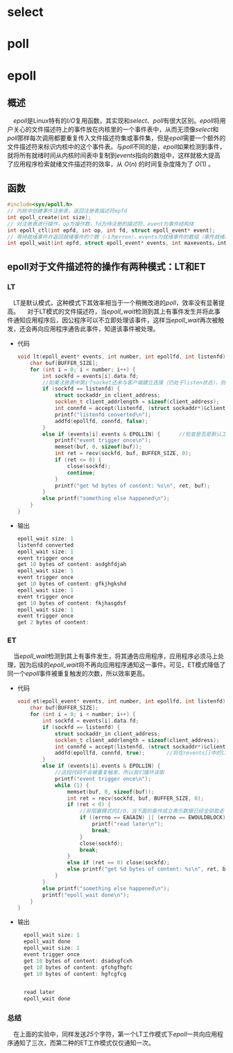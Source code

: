 # select

# poll

# epoll
## 概述
&emsp;*epoll*是Linux特有的*I/O*复用函数，其实现和*select*、*poll*有很大区别。*epoll*将用户关心的文件描述符上的事件放在内核里的一个事件表中，从而无须像*select*和*poll*那样每次调用都要重复传入文件描述符集或事件集，但是*epoll*需要一个额外的文件描述符来标识内核中的这个事件表。与*poll*不同的是，*epoll*如果检测到事件，就将所有就绪时间从内核时间表中复制到*events*指向的数组中，这样就极大提高了应用程序检索就绪文件描述符的效率，从 $O(n)$ 的时间复杂度降为了 $O(1)$ 。

## 函数
```cpp
#include<sys/epoll.h>
// 内核中创建事件注册表，返回注册表描述符epfd
int epoll_create(int size); 
// 对注册表进行操作，op为操作数，fd为待注册的描述符，event为事件结构体    
int epoll_ctl(int epfd, int op, int fd, struct epoll_event* event);
// 等待就绪事件并返回就绪事件的个数（-1为erron），events为就绪事件的数组（事件就绪后放入这里）     
int epoll_wait(int epfd, struct epoll_event* events, int maxevents，int timeout);       
```
## epoll对于文件描述符的操作有两种模式：LT和ET
### LT
&emsp;LT是默认模式，这种模式下其效率相当于一个稍微改进的*poll*，效率没有显著提高。
&emsp;对于LT模式的文件描述符，当*epoll_wait*检测到其上有事件发生并将此事件通知应用程序后，因公程序可以不立即处理该事件，这样当*epoll_wait*再次被触发，还会再向应用程序通告此事件，知道该事件被处理。
* 代码
    ```cpp
    void lt(epoll_event* events, int number, int epollfd, int listenfd) {
        char buf[BUFFER_SIZE];
        for (int i = 0; i < number; i++) {
            int sockfd = events[i].data.fd;
            //如果注册表中第i个socket还未与客户端建立连接（仍处于listen状态），则与客户端建立连接，并将两种模式加入到注册表中
            if (sockfd == listenfd) {       
                struct sockaddr_in client_address;
                socklen_t client_addrlength = sizeof(client_address);
                int connfd = accept(listenfd, (struct sockaddr*)&client_address, &client_addrlength);
                printf("listenfd converted\n");
                addfd(epollfd, connfd, false);
            }
            else if (events[i].events & EPOLLIN) {      //检查是否是默认工作模式
                printf("event trigger once\n");
                memset(buf, 0, sizeof(buf));
                int ret = recv(sockfd, buf, BUFFER_SIZE, 0);
                if (ret <= 0) {
                    close(sockfd);
                    continue;
                }
                printf("get %d bytes of content: %s\n", ret, buf);
            }
            else printf("something else happened\n");
        }
    }
    ```
* 输出
    ```cpp
    epoll_wait size: 1
    listenfd converted
    epoll_wait size: 1
    event trigger once
    get 10 bytes of content: asdghfdjah
    epoll_wait size: 1
    event trigger once
    get 10 bytes of content: gfkjhgkshd
    epoll_wait size: 1
    event trigger once
    get 10 bytes of content: fkjhasgdsf
    epoll_wait size: 1
    event trigger once
    get 2 bytes of content: 
    ```

### ET
&emsp;当*epoll_wait*检测到其上有事件发生，将其通告应用程序，应用程序必须马上处理，因为后续的*epoll_wait*将不再向应用程序通知这一事件。可见，ET模式降低了同一个*epoll*事件被重复触发的次数，所以效率更高。
* 代码
    ```cpp
    void et(epoll_event* events, int number, int epollfd, int listenfd) {
        char buf[BUFFER_SIZE];
        for (int i = 0; i < number; i++) {
            int sockfd = events[i].data.fd;
            if (sockfd == listenfd) {
                struct sockaddr_in client_address;
                socklen_t client_addrlength = sizeof(client_address);
                int connfd = accept(listenfd, (struct sockaddr*)&client_address, &client_addrlength);
                addfd(epollfd, connfd, true);       //将在revents[]中的listenfd都与客户端链接，并向事件注册表中添加已连接的fd
            }
            else if (events[i].events & EPOLLIN) {
                //这段代码不会被重复触发，所以我们循环读取
                printf("event trigger once\n");
                while (1) {
                    memset(buf, 0, sizeof(buf));
                    int ret = recv(sockfd, buf, BUFFER_SIZE, 0);
                    if (ret < 0) {
                        //非阻塞模式的I/O，当下面的条件成立表示数据已经全部取走
                        if ((errno == EAGAIN) || (errno == EWOULDBLOCK)) {
                            printf("read later\n");
                            break;
                        }
                        close(sockfd);
                        break;
                    }
                    else if (ret == 0) close(sockfd);
                    else printf("get %d bytes of content: %s\n", ret, buf);
                }
            }
            else printf("something else happened\n");
            printf("epoll_wait done\n");
        }
    }
    ```
* 输出
  ```cpp
    epoll_wait size: 1
    epoll_wait done
    epoll_wait size: 1
    event trigger once
    get 10 bytes of content: dsadxgfcxh
    get 10 bytes of content: gfchgfhgfc
    get 10 bytes of content: hgfcgfcg


    read later
    epoll_wait done
  ```

### 总结
&emsp;在上面的实验中，同样发送*25*个字符，第一个LT工作模式下*epoll*一共向应用程序通知了三次，而第二种的ET工作模式仅仅通知一次。